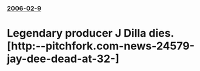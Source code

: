 ### [2006-02-9](/news/2006/02/9/index.md)

#  Legendary producer J Dilla dies. [http:--pitchfork.com-news-24579-jay-dee-dead-at-32-]



